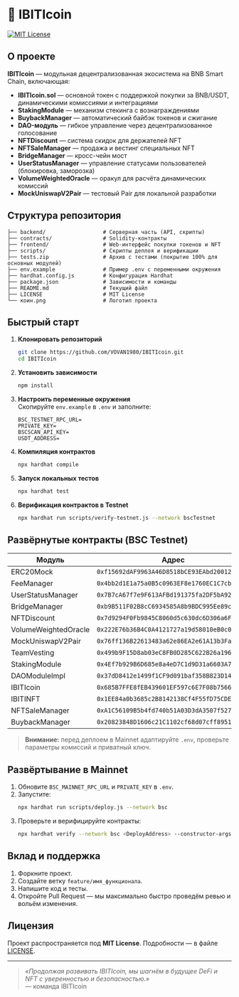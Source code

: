 # 🚀 IBITIcoin

[![MIT License](https://img.shields.io/badge/license-MIT-blue.svg)](LICENSE)

## О проекте

**IBITIcoin** — модульная децентрализованная экосистема на BNB Smart Chain, включающая:
- **IBITIcoin.sol** — основной токен с поддержкой покупки за BNB/USDT, динамическими комиссиями и интеграциями  
- **StakingModule** — механизм стекинга с вознаграждениями  
- **BuybackManager** — автоматический байбэк токенов и сжигание  
- **DAO-модуль** — гибкое управление через децентрализованное голосование  
- **NFTDiscount** — система скидок для держателей NFT  
- **NFTSaleManager** — продажа и вестинг специальных NFT  
- **BridgeManager** — кросс-чейн мост  
- **UserStatusManager** — управление статусами пользователей (блокировка, заморозка)  
- **VolumeWeightedOracle** — оракул для расчёта динамических комиссий  
- **MockUniswapV2Pair** — тестовый Pair для локальной разработки

## Структура репозитория

```
├── backend/                  # Серверная часть (API, скрипты)
├── contracts/                # Solidity-контракты
├── frontend/                 # Web-интерфейс покупки токенов и NFT
├── scripts/                  # Скрипты деплоя и верификации
├── tests.zip                 # Архив с тестами (покрытие 100% для основных модулей)
├── env.example               # Пример .env с переменными окружения
├── hardhat.config.js         # Конфигурация Hardhat
├── package.json              # Зависимости и команды
├── README.md                 # Текущий файл
├── LICENSE                   # MIT License
└── коин.png                  # Логотип проекта
```

## Быстрый старт

1. **Клонировать репозиторий**  
   ```bash
   git clone https://github.com/VOVAN1980/IBITIcoin.git
   cd IBITIcoin
   ```

2. **Установить зависимости**  
   ```bash
   npm install
   ```

3. **Настроить переменные окружения**  
   Скопируйте `env.example` в `.env` и заполните:
   ```
   BSC_TESTNET_RPC_URL=
   PRIVATE_KEY=
   BSCSCAN_API_KEY=
   USDT_ADDRESS=
   ```
   
4. **Компиляция контрактов**  
   ```bash
   npx hardhat compile
   ```

5. **Запуск локальных тестов**  
   ```bash
   npx hardhat test
   ```

6. **Верификация контрактов в Testnet**  
   ```bash
   npx hardhat run scripts/verify-testnet.js --network bscTestnet
   ```

## Развёрнутые контракты (BSC Testnet)

| Модуль                   | Адрес                                               |
|--------------------------|-----------------------------------------------------|
| ERC20Mock                | `0xf15692dAF9963A46D8518bCE93EAbd20012C287e`        |
| FeeManager               | `0x4bb2d1E1a75a0B5c0963EF8e1760EC1C7cb3C0e7`        |
| UserStatusManager        | `0x7B7cA67f7e9F613AFBd191375fa2DF5bA9211D34`        |
| BridgeManager            | `0xb9B511F02B8cC6934585A8b9BDC995Ee89c31605`        |
| NFTDiscount              | `0x7d9294F0Fb9845C8060d5c630dc6D306a6F51FAe`        |
| VolumeWeightedOracle     | `0x222E76b36B4C0A4121727a19d58010eB0c007d57`        |
| MockUniswapV2Pair        | `0x76ff136B22613483a62e86EA2e61A13b3Faa94bf`        |
| TeamVesting              | `0x499b9F15D8ab03eC8FB0D285C622B26a19685fa5`        |
| StakingModule            | `0x4Ef7b929B6D685e8a4eD7C1d9D31a6603A7a589d`        |
| DAOModuleImpl            | `0x37dD8412e1499f1CF9d091baf358B823D14BC4C6`        |
| IBITIcoin                | `0x685B7FFE8fEB439601EF597c6E7F08b7566a622f`        |
| IBITINFT                 | `0x1EE84a0b3685c2B8142138Cf4F55fD75CDE2ccC8`        |
| NFTSaleManager           | `0xA1C56109B5b4fd740b51A03D3dA3507f527EA90b`        |
| BuybackManager           | `0x20823848D1606c21C1102cf68d07cff89516Cf0D`        |

> **Внимание:** перед деплоем в Mainnet адаптируйте `.env`, проверьте параметры комиссий и приватный ключ.

## Развёртывание в Mainnet

1. Обновите `BSC_MAINNET_RPC_URL` и `PRIVATE_KEY` в `.env`.  
2. Запустите:
   ```bash
   npx hardhat run scripts/deploy.js --network bsc
   ```
3. Проверьте и верифицируйте контракты:
   ```bash
   npx hardhat verify --network bsc <DeployAddress> --constructor-args args.js
   ```

## Вклад и поддержка

1. Форкните проект.  
2. Создайте ветку `feature/имя_функционала`.  
3. Напишите код и тесты.  
4. Откройте Pull Request — мы максимально быстро проведём ревью и вольём изменения.

## Лицензия

Проект распространяется под **MIT License**. Подробности — в файле [LICENSE](LICENSE).

---

> _«Продолжая развивать IBITIcoin, мы шагнём в будущее DeFi и NFT с уверенностью и безопасностью.»_  
> — команда IBITIcoin
